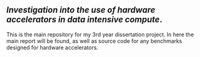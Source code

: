 ## *Investigation into the use of hardware accelerators in data intensive compute*.

This is the main repository for my 3rd year dissertation project. In here the main report will be found, as well as source code for any benchmarks designed for hardware accelerators.

